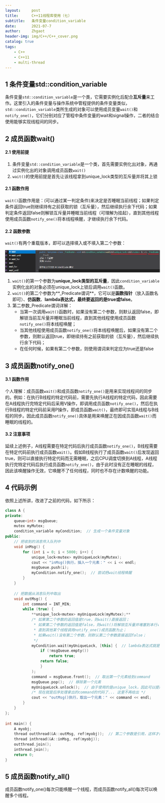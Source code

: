 ```yaml
---
layout:     post
title:      C++11线程库使用（七）
subtitle:   条件变量condition_variable
date:       2021-07-7
author:     Zhgaot
header-img: img/C++/C++_cover.png
catalog: true
tags:
    - C++
    - C++11
    - multi-thread
---
```


## 1  条件变量std::condition_variable

条件变量`std::condition_variable`是一个类，它需要实例化后配合**互斥量**来工作。这里引入的条件变量与操作系统中管程提供的条件变量类似，`std::condition_variable`类所生成的对象可以使用成员变量`wait()`和`notify_one()`，它们分别对应了管程中条件变量的wait和signal操作，二者的结合使用能够实现线程间的同步。

## 2  成员函数wait()

#### 2.1  使用前提

1. 条件变量`std::condition_variable`是一个类，首先需要实例化出对象，再通过实例化出的对象调用成员函数`wait()`
2. `wait()`的使用前提是首先让该线程拿到unique_lock<mutex>类型的互斥量并将其上锁

#### 2.1  函数作用

`wait()`函数作用是：(可以通过某一判定条件)来决定是否睡眠当前线程；如果判定条件返回true则继续持有之前获取的锁（互斥量），然后继续执行余下代码；如果判定条件返回false则解锁互斥量并睡眠当前线程（可理解为挂起），直到其他线程使用成员函数`notify_one()`将本线程唤醒，才继续执行余下代码。

#### 2.2  函数参数

`wait()`有两个重载版本，即可以选择填入或不填入第二个参数：

![](https://raw.githubusercontent.com/Zhgaot/Zhgaot.github.io/master/img/C++/multi-thread/7_0.png)

1. `wait()`的第一个参数为**unique_lock<mutex>类型的互斥量**，因此`condition_variable`实例化出的对象必须在unique_lock<mutex>上锁后调用`wait()`函数。
2. `wait()`的第二个参数为**_Predicate谓词**，它可以是**函数指针**（放入函数名即可）、**仿函数**、**lambda表达式，最终要返回的是true或false**。
3. 第二参数_Predicate谓词详解：
    - 当第一次调用`wait()`函数时，如果没有第二个参数，则默认返回false，即解锁当前互斥量并睡眠当前线程，直到其他线程使用成员函数`notify_one()`将本线程唤醒；
    - 当其他线程使用成员函数`notify_one()`将本线程唤醒后，如果没有第二个参数，则默认返回true，即继续持有之前获取的锁（互斥量），然后继续执行余下代码；
    - 在任何时候，如果有第二个参数，则使用谓词来判定应为true还是false

## 3  成员函数notify_one()

#### 3.1  函数作用

个人理解：成员函数`wait()`和成员函数`notify_one()`是用来实现线程间的同步的。例如：在执行B线程的特定代码前，需要先执行A线程的特定代码，因此需要在A线程执行完特定代码后采用V操作，即调用成员函数`notify_one()`，然后在执行B线程的特定代码前采用P操作，即成员函数`wait()`，最终即可实现A线程与B线程的同步。因此成员函数`notify_one()`具体是用来唤醒正在因成员函数`wait()`而睡眠的线程的。

#### 3.2  注意事项

延续上述例子，A线程需要在特定代码后执行成员函数`notify_one()`，B线程需要在特定代码前执行成员函数`wait()`。假如B线程执行了成员函数`wait()`后发现返回true，则可以直接执行特定代码而无需睡眠，之后CPU调度切换到A线程，A线程执行完特定代码后执行成员函数`notify_one()`，由于此时没有正在睡眠的线程，因此该唤醒操作无效，它唤醒不了任何线程，同时也不存在计数唤醒的功能。

## 4  代码示例

依照上述所讲，改进了之前的代码，如下所示：

```cpp
class A {
private:
	queue<int> msgQueue;
	mutex myMutex;
	condition_variable myCondition;  // 生成一个条件变量对象
public:
	// 把收到的消息传入队列中
	void inMsg() {
		for (int i = 0; i < 5000; i++) {
			unique_lock<mutex> myUniqueLock(myMutex);
			cout << "inMsg()执行，插入一个元素：" << i << endl;
			msgQueue.push(i);
			myCondition.notify_one();  // 尝试把wait线程唤醒
		}
	}

	// 把数据从消息队列中取出
	void outMsg() {
		int command = INT_MIN;
		while (true) {
			**unique_lock<mutex> myUniqueLock(myMutex);**
			/* 如果第二个参数的返回值是true，则wait()直接返回；
			 * 如果第二个参数的返回值是false，则wait()将解锁互斥量并堵塞到本行↓
			 * 直到其他某个线程调用notify_one()成员函数为止；
			 * 如果wait()没有第二个参数，则默认第二个参数直接返回false； 
			 */
			myCondition.wait(myUniqueLock, [this] {  // lambda表达式就是可调用对象
				if (!msgQueue.empty())
					return true;
				return false;
				}
			);
			command = msgQueue.front();  // 取出第一个元素给到command
			msgQueue.pop();  // 移除第一个元素
			myUniqueLock.unlock();  // 由于使用的是unique_lock，因此可以提前解锁，让其他线程继续执行
			/* 现在就是后序处理拿出的command的代码了... 这里不再给出 */
			cout << "outMsg()执行，取出一个元素：" << command << endl;
		}
	}
};

int main() {
	A myobj;
	thread outthread(&A::outMsg, ref(myobj));  // 第二个参数是引用，这样才能保证两个线程操纵的是同一个对象
	thread inthread(&A::inMsg, ref(myobj));
	outthread.join();
	inthread.join();
	return 0;
}
```

## 5  成员函数notify_all()

成员函数notify_one()每次只能唤醒一个线程，而成员函数notify_all()每次可以唤醒多个线程。